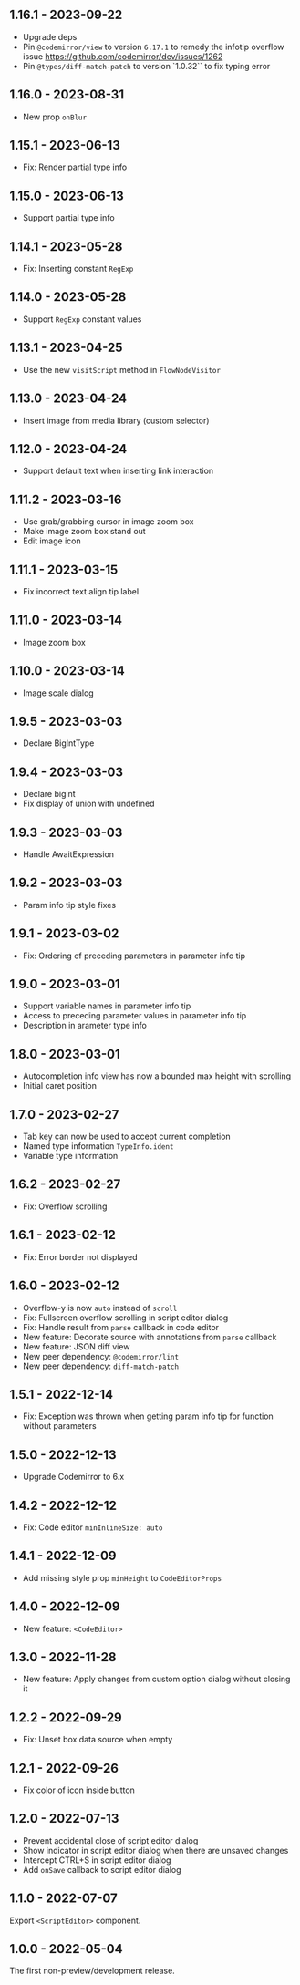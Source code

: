 ## 1.16.1 - 2023-09-22

- Upgrade deps
- Pin `@codemirror/view` to version `6.17.1` to remedy the infotip overflow issue
  https://github.com/codemirror/dev/issues/1262
- Pin `@types/diff-match-patch` to version `1.0.32`` to fix typing error

## 1.16.0 - 2023-08-31

- New prop `onBlur`

## 1.15.1 - 2023-06-13

- Fix: Render partial type info

## 1.15.0 - 2023-06-13

- Support partial type info

## 1.14.1 - 2023-05-28

- Fix: Inserting constant `RegExp`

## 1.14.0 - 2023-05-28

- Support `RegExp` constant values

## 1.13.1 - 2023-04-25

- Use the new `visitScript` method in `FlowNodeVisitor`

## 1.13.0 - 2023-04-24

- Insert image from media library (custom selector)

## 1.12.0 - 2023-04-24

- Support default text when inserting link interaction

## 1.11.2 - 2023-03-16

- Use grab/grabbing cursor in image zoom box
- Make image zoom box stand out
- Edit image icon

## 1.11.1 - 2023-03-15

- Fix incorrect text align tip label

## 1.11.0 - 2023-03-14

- Image zoom box

## 1.10.0 - 2023-03-14

- Image scale dialog

## 1.9.5 - 2023-03-03

- Declare BigIntType

## 1.9.4 - 2023-03-03

- Declare bigint
- Fix display of union with undefined

## 1.9.3 - 2023-03-03

- Handle AwaitExpression

## 1.9.2 - 2023-03-03

- Param info tip style fixes

## 1.9.1 - 2023-03-02

- Fix: Ordering of preceding parameters in parameter info tip

## 1.9.0 - 2023-03-01

- Support variable names in parameter info tip
- Access to preceding parameter values in parameter info tip
- Description in arameter type info

## 1.8.0 - 2023-03-01

- Autocompletion info view has now a bounded max height with scrolling
- Initial caret position

## 1.7.0 - 2023-02-27

- Tab key can now be used to accept current completion
- Named type information `TypeInfo.ident`
- Variable type information

## 1.6.2 - 2023-02-27

- Fix: Overflow scrolling

## 1.6.1 - 2023-02-12

- Fix: Error border not displayed

## 1.6.0 - 2023-02-12

- Overflow-y is now `auto` instead of `scroll`
- Fix: Fullscreen overflow scrolling in script editor dialog
- Fix: Handle result from `parse` callback in code editor
- New feature: Decorate source with annotations from `parse` callback
- New feature: JSON diff view
- New peer dependency: `@codemirror/lint`
- New peer dependency: `diff-match-patch`

## 1.5.1 - 2022-12-14

- Fix: Exception was thrown when getting param info tip for function without parameters

## 1.5.0 - 2022-12-13

- Upgrade Codemirror to 6.x

## 1.4.2 - 2022-12-12

- Fix: Code editor `minInlineSize: auto`

## 1.4.1 - 2022-12-09

- Add missing style prop `minHeight` to `CodeEditorProps`

## 1.4.0 - 2022-12-09

- New feature: `<CodeEditor>`

## 1.3.0 - 2022-11-28

- New feature: Apply changes from custom option dialog without closing it

## 1.2.2 - 2022-09-29

- Fix: Unset box data source when empty

## 1.2.1 - 2022-09-26

- Fix color of icon inside button

## 1.2.0 - 2022-07-13

- Prevent accidental close of script editor dialog
- Show indicator in script editor dialog when there are unsaved changes
- Intercept CTRL+S in script editor dialog
- Add `onSave` callback to script editor dialog

## 1.1.0 - 2022-07-07

Export `<ScriptEditor>` component.

## 1.0.0 - 2022-05-04

The first non-preview/development release.
